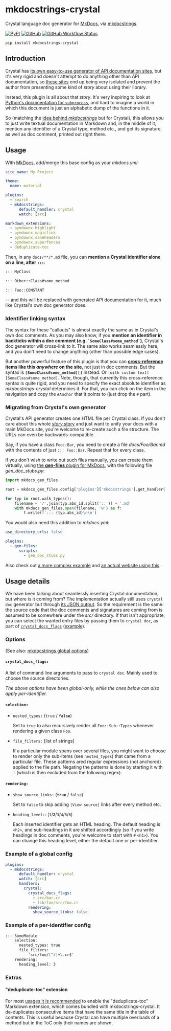 # mkdocstrings-crystal

Crystal language doc generator for [MkDocs][], via [mkdocstrings][].

[![PyPI](https://img.shields.io/pypi/v/mkdocstrings-crystal)](https://pypi.org/project/mkdocstrings-crystal/)
[![GitHub](https://img.shields.io/github/license/oprypin/mkdocstrings-crystal)](LICENSE.md)
[![GitHub Workflow Status](https://img.shields.io/github/workflow/status/oprypin/mkdocstrings-crystal/CI)](https://github.com/oprypin/mkdocstrings-crystal/actions?query=event%3Apush+branch%3Amaster)

```shell
pip install mkdocstrings-crystal
```

[mkdocs]: https://www.mkdocs.org/
[mkdocstrings]: https://pawamoy.github.io/mkdocstrings/
[plugin]: https://www.mkdocs.org/user-guide/plugins/

## Introduction

Crystal has [its own easy-to-use generator of API documentation sites](https://crystal-lang.org/reference/using_the_compiler/#crystal-docs), but it's very rigid and doesn't attempt to do anything other than API documentation, so [these sites](https://crystal-lang.org/api/) end up being very isolated and prevent the author from presenting some kind of *story* about using their library.

Instead, this plugin is all about that *story*. It's very inspiring to look at [Python's documentation for `subprocess`](https://docs.python.org/3/library/subprocess.html), and hard to imagine a world in which this document is just an alphabetic dump of the functions in it.

So (matching the [idea behind *mkdocstrings*](https://pawamoy.github.io/mkdocstrings/usage/) but for Crystal), this allows you to just write textual documentation in Markdown and, in the middle of it, mention any identifier of a Crystal type, method etc., and get its signature, as well as doc comment, printed out right there.

## Usage

With [MkDocs][], add/merge this base config as your _mkdocs.yml_:

```yaml
site_name: My Project

theme:
  name: material

plugins:
  - search
  - mkdocstrings:
      default_handler: crystal
      watch: [src]

markdown_extensions:
  - pymdownx.highlight
  - pymdownx.magiclink
  - pymdownx.saneheaders
  - pymdownx.superfences
  - deduplicate-toc
```

</details>

Then, in any `docs/**/*.md` file, you can **mention a Crystal identifier alone on a line, after `:::`**:

```markdown
::: MyClass

::: Other::Class#some_method

::: Foo::CONSTANT
```

-- and this will be replaced with generated API documentation for it, much like Crystal's own doc generator does.

### Identifier linking syntax

The syntax for these "callouts" is almost exactly the same as in Crystal's own doc comments. As you may also know, if you **mention an identifier in backticks within a doc comment (e.g. <code>\`SomeClass#some_method\`</code>)**, Crystal's doc generator will cross-link to it. The same also works seamlessly here, and you don't need to change anything (other than possible edge cases).

But another powerful feature of this plugin is that you can **[cross-reference](https://pawamoy.github.io/mkdocstrings/usage/#cross-references) items like this *anywhere* on the site**, not just in doc comments. But the syntax is **`[SomeClass#some_method][]`** instead. Or `[with custom text][SomeClass#some_method]`. Note, though, that currently this cross-reference syntax is quite rigid, and you need to specify the exact absolute identifier as *mkdocstrings-crystal* determines it. For that, you can click on the item in the navigation and copy the `#Anchor` that it points to (just drop the `#` part).

### Migrating from Crystal's own generator

Crystal's API generator creates one HTML file per Crystal class. If you don't care about this whole [*story* story](#introduction) and just want to unify your docs with a main MkDocs site, you're welcome to re-create such a file structure. The URLs can even be backwards-compatible.

Say, if you have a class `Foo::Bar`, you need to create a file _docs/Foo/Bar.md_ with the contents of just `::: Foo::Bar`. Repeat that for every class.

If you don't wish to write out such files manually, you can create them virtually, using [the **gen-files** plugin for MkDocs](https://github.com/oprypin/mkdocs-gen-files), with the following file *gen_doc_stubs.py*:

```python
import mkdocs_gen_files

root = mkdocs_gen_files.config['plugins']['mkdocstrings'].get_handler('crystal').collector.root

for typ in root.walk_types():
    filename = '/'.join(typ.abs_id.split('::')) + '.md'
    with mkdocs_gen_files.open(filename, 'w') as f:
        f.write(f'::: {typ.abs_id}\n\n')
```

You would also need this addition to _mkdocs.yml_:

```yaml
use_directory_urls: false

plugins:
  - gen-files:
      scripts:
        - gen_doc_stubs.py
```

Also check out [a more complex example](https://github.com/oprypin/athena-website/blob/mkdocstrings/gen_doc_stubs.py) and [an actual website using this](https://oprypin.github.io/athena-website/Validator/Constraint/).

## Usage details

We have been talking about seamlessly inserting Crystal documentation, but where is it coming from? The implementation actually still uses `crystal doc` generator but through [its JSON output](https://github.com/crystal-lang/crystal/pull/4746). So the requirement is the same: the source code that the doc comments and signatures are coming from is assumed to be somewhere under the _src/_ directory. If that isn't appropriate, you can select the wanted entry files by passing them to `crystal doc`, as part of [`crystal_docs_flags`](#crystal_docs_flags) ([example](https://github.com/oprypin/athena-website/blob/c06906d5933421120c76e15fd6f529eeb5c48221/mkdocs.yml#L33)).

### Options

(See also: [mkdocstrings global options](https://pawamoy.github.io/mkdocstrings/usage/#global-options))

#### `crystal_docs_flags:`

A list of command line arguments to pass to `crystal doc`. Mainly used to choose the source directories.

*The above options have been global-only, while the ones below can also apply per-identifier.*

#### `selection:`

* `nested_types:` (`true` / **`false`**)

  Set to `true` to also recursively render all `Foo::Sub::Types` whenever rendering a given class `Foo`.

* `file_filters:` [list of strings]

  If a particular module spans over several files, you might want to choose to render only the sub-items (see `nested_types`) that came from a particular file. These patterns ared regular expressions (not anchored) applied to the file path. Negating the patterns is done by starting it with `!` (which is then excluded from the following regex).

#### `rendering:`

* `show_source_links:` (**`true`** / `false`)

  Set to `false` to skip adding `[View source]` links after every method etc.

* `heading_level:`: (`1`/**`2`**/`3`/`4`/`5`/`6`)

  Each inserted identifier gets an HTML heading. The default heading is `<h2>`, and sub-headings in it are shifted accordingly (so if you write headings in doc comments, you're welcome to start with `#` `<h1>`). You can change this heading level, either the default one or per-identifier.

### Example of a global config

```yaml
plugins:
  - mkdocstrings:
      default_handler: crystal
      watch: [src]
      handlers:
        crystal:
          crystal_docs_flags:
            - src/bar.cr
            - lib/foo/src/foo.cr
          rendering:
            show_source_links: false
```

### Example of a per-identifier config

```markdown
::: SomeModule
    selection:
      nested_types: true
      file_filters:
        - 'src/foo/[^/]+\.cr$'
    rendering:
      heading_level: 3
```

### Extras

#### "deduplicate-toc" extension

For most [usages it is recommended](#usage) to enable the "deduplicate-toc" Markdown extension, which comes bundled with mkdocstrings-crystal. It de-duplicates consecutive items that have the same title in the table of contents. This is useful because Crystal can have multiple overloads of a method but in the ToC only their names are shown.
